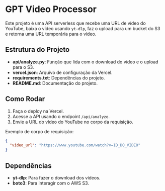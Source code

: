 # GPT Video Processor

Este projeto é uma API serverless que recebe uma URL de vídeo do YouTube, baixa o vídeo usando `yt-dlp`, faz o upload para um bucket do S3 e retorna uma URL temporária para o vídeo.

## Estrutura do Projeto

- **api/analyze.py**: Função que lida com o download do vídeo e o upload para o S3.
- **vercel.json**: Arquivo de configuração da Vercel.
- **requirements.txt**: Dependências do projeto.
- **README.md**: Documentação do projeto.

## Como Rodar

1. Faça o deploy na Vercel.
2. Acesse a API usando o endpoint `/api/analyze`.
3. Envie a URL do vídeo do YouTube no corpo da requisição.

Exemplo de corpo de requisição:
```json
{
  "video_url": "https://www.youtube.com/watch?v=ID_DO_VIDEO"
}
```

## Dependências

- **yt-dlp**: Para fazer o download dos vídeos.
- **boto3**: Para interagir com o AWS S3.